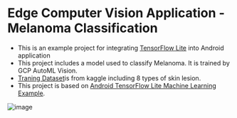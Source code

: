 # Edge Computer Vision Application - Melanoma Classification
* This is an example project for integrating [TensorFlow Lite](https://www.tensorflow.org/mobile/tflite/) into Android application
* This project includes a model used to classify Melanoma. It is trained by GCP AutoML Vision.
* [Traning Dataset](https://www.kaggle.com/andrewmvd/isic-2019)is from kaggle including 8 types of skin lesion. 
* This project is based on [Android TensorFlow Lite Machine Learning Example](https://github.com/amitshekhariitbhu/Android-TensorFlow-Lite-Example). 

![image](https://github.com/Nacrow/Melanoma-Classification/assets/demo2.jpg)
